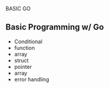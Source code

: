BASIC GO

## Basic Programming w/ Go
- Conditional
- function
- array
- struct
- pointer
- array
- error handling

